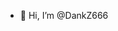 - 👋 Hi, I’m @DankZ666
<!---
DankZ666/DankZ666 is a ✨ special ✨ repository because its `README.md` (this file) appears on your GitHub profile.
You can click the Preview link to take a look at your changes.
--->
